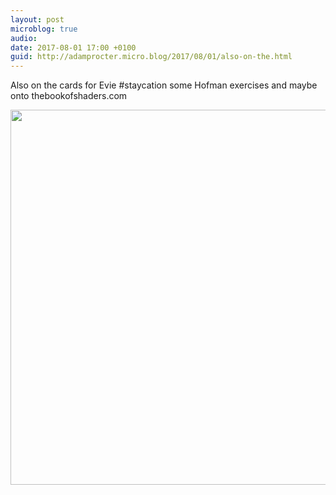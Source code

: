 ```yaml
---
layout: post
microblog: true
audio: 
date: 2017-08-01 17:00 +0100
guid: http://adamprocter.micro.blog/2017/08/01/also-on-the.html
---
```

Also on the cards for Evie #staycation some Hofman exercises and maybe onto thebookofshaders.com

<img src="http://discursive.adamprocter.co.uk/uploads/2017/746146dcce.jpg" width="600" height="600" />
